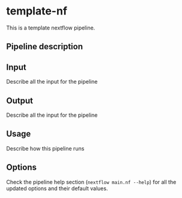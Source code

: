 # template-nf

<!-- This README.md is the single page user documentation for this pipeline. -->

This is a template nextflow pipeline.

## Pipeline description

## Input

Describe all the input for the pipeline

## Output

Describe all the input for the pipeline

## Usage

Describe how this pipeline runs

## Options

Check the pipeline help section (`nextflow main.nf --help`) for all the updated options and their default values.

<!-- For Sphinx doc, This option will be auto rendered help() section from Nextflow main.nf in the doc build -->


<!------------------
Build of this doc in github handle by - .github/workflows/build-deploy-doc.yml

To build this doc locally follow these steps.

Needs to have installed - 
1. sphinx
2. sphinx-rtd-theme
3. nextflow

Supposing your currently in base directory of the pipeline -
```
cd docs && bash src/pre-build.sh
cp README.md src
cd src && make html 
```
index.html will be generated in `docs/src/build/html` folder
-->
